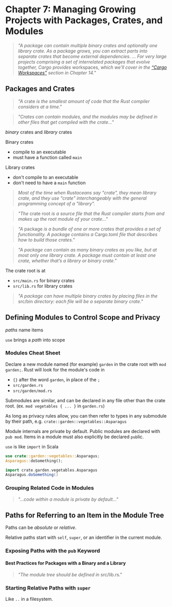 # Chapter 7: Managing Growing Projects with Packages, Crates, and Modules

> *"A package can contain multiple binary crates and optionally one library crate. As a package grows, you can extract parts into separate crates that become external dependencies. ... For very large projects comprising a set of interrelated packages that evolve together, Cargo provides* workspaces, *which we’ll cover in the [“Cargo Workspaces”](https://doc.rust-lang.org/book/ch14-03-cargo-workspaces.html) section in Chapter 14."*

## Packages and Crates

> _"A_ crate _is the smallest amount of code that the Rust compiler considers at a time."_

> _"Crates can contain modules, and the modules may be defined in other files that get compiled with the crate..."_

_binary_ crates and _library_ crates

Binary crates
- compile to an executable
- must have a function called `main`

Library crates
- don't compile to an executable
- don't need to have a `main` function

> _Most of the time when Rustaceans say "crate", they mean library crate, and they use "crate" interchangeably with the general programming concept of a "library"._

> _"The_ crate root _is a source file that the Rust compiler starts from and makes up the root module of your crate..."_

> _"A_ package _is a bundle of one or more crates that provides a set of functionality. A package contains a_ Cargo.toml _file that describes how to build those crates."_

> _"A package can contain as many binary crates as you like, but at most only one library crate. A package must contain at least one crate, whether that’s a library or binary crate."_

The crate root is at
- `src/main.rs` for binary crates
- `src/lib.rs` for library crates

> _"A package can have multiple binary crates by placing files in the_ src/bin _directory: each file will be a separate binary crate."_

## Defining Modules to Control Scope and Privacy

_paths_ name items

`use` brings a _path_ into scope

### Modules Cheat Sheet

Declare a new module named (for example) `garden` in the crate root with `mod garden;`. Rust will look for the module's code in
- `{}` after the word `garden`, in place of the `;`
- `src/garden.rs`
- `src/garden/mod.rs`

Submodules are similar, and can be declared in any file other than the crate root. (ex. `mod vegetables { ... }` in `garden.rs`)

As long as privacy rules allow, you can then refer to types in any submodule by their path, e.g. `crate::garden::vegetables::Asparagus`

Module internals are private by default. Public modules are declared with `pub mod`. Items in a module must also explicitly be declared `pub`lic.

`use` is like `import` in Scala

```rust
use crate::garden::vegetables::Asparagus;
Asparagus::doSomething();
```

```scala
import crate.garden.vegetables.Asparagus
Asparagus.doSomething()
```

### Grouping Related Code in Modules

> _"...code within a module is private by default..."_

## Paths for Referring to an Item in the Module Tree

Paths can be _absolute_ or _relative_.

Relative paths start with `self`, `super`, or an identifier in the current module.

### Exposing Paths with the `pub` Keyword

#### Best Practices for Packages with a Binary and a Library

> _"The module tree should be defined in_ src/lib.rs."

### Starting Relative Paths with `super`

Like `..` in a filesystem.